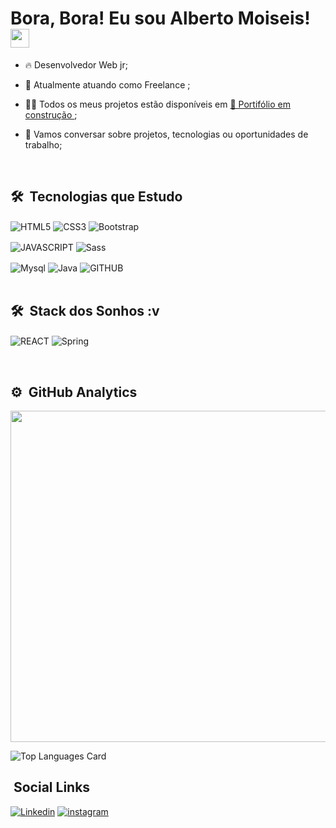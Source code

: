 <h1> Bora, Bora! Eu sou Alberto Moiseis! <img src="https://raw.githubusercontent.com/kaueMarques/kaueMarques/master/hi.gif" width="30px"></h1>


- 🔥 Desenvolvedor Web jr;

- 🔭 Atualmente atuando como Freelance ;

- 👨‍💻 Todos os meus projetos estão disponíveis em [🚨 Portifólio em construção ]();

- 💬 Vamos conversar sobre projetos, tecnologias ou oportunidades de trabalho;

<br>

## 🛠 &nbsp;Tecnologias que Estudo

<img align="center" alt="HTML5" 
src="https://img.shields.io/badge/HTML5-E34F26?style=for-the-badge&logo=html5&logoColor=white">
<img align="center" alt="CSS3" 
src="https://img.shields.io/badge/CSS3-1572B6?style=for-the-badge&logo=css3&logoColor=white">
<img align="center" alt="Bootstrap" 
src="https://img.shields.io/badge/Bootstrap-563D7C?style=for-the-badge&logo=bootstrap&logoColor=white">
<br>

<img align="center" alt="JAVASCRIPT" 
src="https://img.shields.io/badge/JavaScript-F7DF1E?style=for-the-badge&logo=javascript&logoColor=black">
<img align="center" alt="Sass" 
src="https://img.shields.io/badge/Sass-CC6699?style=for-the-badge&logo=sass&logoColor=white">
<br> 

<img align="center" alt="Mysql" 
src="https://img.shields.io/badge/MySQL-00000F?style=for-the-badge&logo=mysql&logoColor=white">
<img align="center" alt="Java" 
src="https://img.shields.io/badge/Java-ED8B00?style=for-the-badge&logo=java&logoColor=white">
<img align="center" alt="GITHUB"
src="https://img.shields.io/badge/GitHub-100000?style=for-the-badge&logo=github&logoColor=white"> 
<br>
<br>
 
## 🛠 &nbsp;Stack dos Sonhos :v 

<img align="center" alt="REACT" 
src="https://img.shields.io/badge/React-20232A?style=for-the-badge&logo=react&logoColor=61DAFB">
<img align="center" alt="Spring" 
src="https://img.shields.io/badge/Spring-6DB33F?style=for-the-badge&logo=spring&logoColor=white">

<br> 

## ⚙️ &nbsp;GitHub Analytics

<p align="left">

<img width="530em" src="https://github-readme-stats.vercel.app/api?username=devalbertomoiseis&show_icons=true&theme=synthwave" />
</p>

![Top Languages Card](https://github-readme-stats.vercel.app/api/top-langs/?username=devalbertomoiseis&langs_count=10&show_icons=true&theme=synthwave)

## &nbsp;Social Links

[![Linkedin](https://img.shields.io/badge/LinkedIn-0077B5?style=for-the-badge&logo=linkedin&logoColor=white)](https://www.linkedin.com/in/alberto-moiseis/)
[![instagram](https://img.shields.io/badge/Instagram-E4405F?style=for-the-badge&logo=instagram&logoColor=white)](https://www.instagram.com/alberto_moiseis/)
